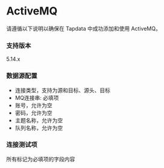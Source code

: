 # ActiveMQ

请遵循以下说明以确保在 Tapdata 中成功添加和使用 ActiveMQ。

### 支持版本

5.14.x

### 数据源配置 

- 连接类型，支持为源和目标、源头、目标
- MQ连接串: 必填项
- 账号，允许为空
- 密码，允许为空
- 主题名称，允许为空
- 队列名称，允许为空

### 连接测试项

所有标记为必填项的字段内容